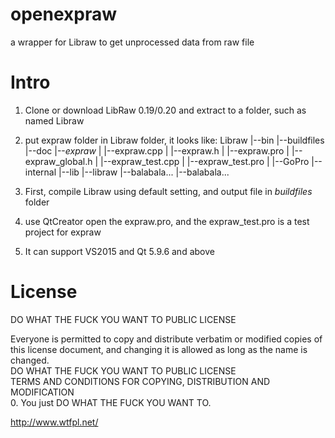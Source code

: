 # openexpraw
a wrapper for Libraw to get unprocessed data from raw file

# Intro
1. Clone or download LibRaw 0.19/0.20 and extract to a folder, such as named Libraw
2. put expraw folder in Libraw folder, it looks like:
  Libraw
    |--bin
    |--buildfiles
    |--doc
    |--*expraw*
    |   |--expraw.cpp
    |    |--expraw.h
    |    |--expraw.pro
    |    |--expraw_global.h
    |    |--expraw_test.cpp
    |    |--expraw_test.pro
    |
    |--GoPro
    |--internal
    |--lib
    |--libraw
    |--balabala...
    |--balabala...
  
  3. First, compile Libraw using default setting, and output file in *buildfiles* folder
  4. use QtCreator open the expraw.pro, and the expraw_test.pro is a test project for expraw
  5. It can support VS2015 and Qt 5.9.6 and above
  
  # License
  DO WHAT THE FUCK YOU WANT TO PUBLIC LICENSE                    

  Everyone is permitted to copy and distribute verbatim or modified copies of this license document, and changing it is allowed as long as the name is changed.            
  DO WHAT THE FUCK YOU WANT TO PUBLIC LICENSE   
  TERMS AND CONDITIONS FOR COPYING, DISTRIBUTION AND MODIFICATION  
  0. You just DO WHAT THE FUCK YOU WANT TO.
  
  http://www.wtfpl.net/
  

